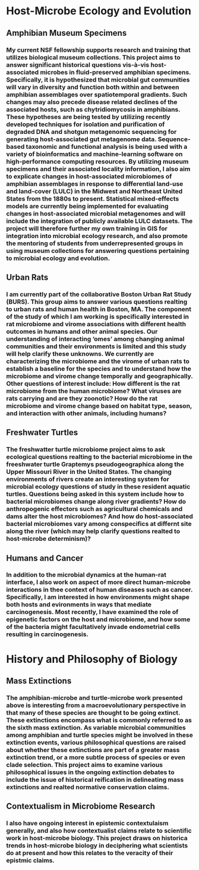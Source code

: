 # Host-Microbe Ecology and Evolution

## Amphibian Museum Specimens

### My current NSF fellowship supports research and training that utilizes biological museum collections. This project aims to answer significant historical questions vis-à-vis host-associated microbes in fluid-preserved amphibian specimens. Specifically, it is hypothesized that microbial gut communities will vary in diversity and function both within and between amphibian assemblages over spatiotemporal gradients. Such changes may also precede disease related declines of the associated hosts, such as chytridiomycosis in amphibians. These hypotheses are being tested by utilizing recently developed techniques for isolation and purification of degraded DNA and shotgun metagenomic sequencing for generating host-associated gut metagenome data. Sequence-based taxonomic and functional analysis is being used with a variety of bioinformatics and machine-learning software on high-performance computing resources. By utilizing museum specimens and their associated locality information, I also aim to explicate changes in host-associated microbiomes of amphibian assemblages in response to differential land-use and land-cover (LULC) in the Midwest and Northeast United States from the 1880s to present. Statistical mixed-effects models are currently being implemented for evaluating changes in host-associated microbial metagenomes and will include the integration of publicly available LULC datasets. The project will therefore further my own training in GIS for integration into microbial ecology research, and also promote the mentoring of students from underrepresented groups in using museum collections for answering questions pertaining to microbial ecology and evolution.

## Urban Rats

### I am currently part of the collaborative Boston Urban Rat Study (BURS). This group aims to answer various questions realting to urban rats and human health in Boston, MA. The component of the study of which I am working is specifically interested in rat microbiome and virome associations with different health outcomes in humans and other animal species. Our understanding of interacting ‘omes’ among changing animal communities and their environments is limited and this study will help clarify these unknowns. We currently are characterizing the microbiome and the virome of urban rats to establish a baseline for the species and to understand how the microbiome and virome change temporally and geographically. Other questions of interest include: How different is the rat microbiome from the human microbiome? What viruses are rats carrying and are they zoonotic? How do the rat microbiome and virome change based on habitat type, season, and interaction with other animals, including humans?

## Freshwater Turtles

### The freshwatter turtle microbiome project aims to ask ecological questions realting to the bacterial microbiome in the freeshwater turtle Graptemys pseudogeographica along the Upper Missouri River in the United States. The changing environments of rivers create an interesting system for microbial ecology questions of study in these resident aquatic turtles. Questions being asked in this system include how to bacterial microbiomes change along river gradients? How do anthropogenic effectors such as agricultural chemicals and dams alter the host microbiomes? And how do host-associated bacterial microbiomes vary among conspecifics at differnt site along the river (which may help clarify questions realted to host-microbe determinism)?

## Humans and Cancer

### In addition to the microbial dynamics at the human-rat interface, I also work on aspect of more direct human-microbe interactions in thee context of human diseases such as cancer. Specifically, I am interested in how environments might shape both hosts and evironments in ways that mediate carcinogenesis. Most recently, I have examined the role of epigenetic factors on the host and microbiome, and how some of the bacteria might facultatively invade endometrial cells resulting in carcinogenesis. 

# History and Philosophy of Biology

## Mass Extinctions

### The amphibian-microbe and turtle-microbe work presented above is interesting from a macroevolutionary perspective in that many of these species are thought to be going extinct. These extinctions encompass what is commonly referred to as the sixth mass extinction. As variable microbial communities among amphibian and turtle species might be involved in these extinction events, various philosophical questions are raised about whether these extinctions are part of a greater mass extinction trend, or a more subtle process of species or even clade selection. This project aims to examine various philosophical issues in the ongoing extinction debates to include the issue of historical reification in delineating mass extinctions and realted normative conservation claims.

## Contextualism in Microbiome Research

### I also have ongoing interest in epistemic contextulaism generally, and also how contextualist claims relate to scientific work in host-microbe biology. This project draws on historica trends in host-microbe biology in deciphering what scientists do at present and how this relates to the veracity of their epistmic claims. 
